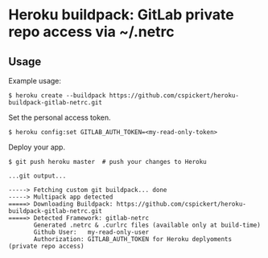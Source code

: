# Heroku buildpack: GitLab private repo access via ~/.netrc

## Usage

Example usage:

    $ heroku create --buildpack https://github.com/cspickert/heroku-buildpack-gitlab-netrc.git

Set the personal access token.

    $ heroku config:set GITLAB_AUTH_TOKEN=<my-read-only-token>

Deploy your app.

```console
$ git push heroku master  # push your changes to Heroku

...git output...

-----> Fetching custom git buildpack... done
-----> Multipack app detected
=====> Downloading Buildpack: https://github.com/cspickert/heroku-buildpack-gitlab-netrc.git
=====> Detected Framework: gitlab-netrc
       Generated .netrc & .curlrc files (available only at build-time)
       Github User:   my-read-only-user
       Authorization: GITLAB_AUTH_TOKEN for Heroku deplyoments (private repo access)
```
